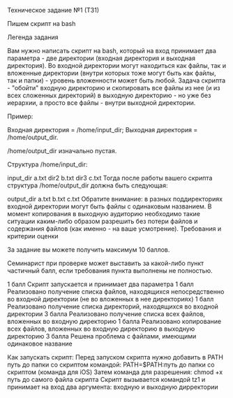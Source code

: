 Техническое задание №1 (ТЗ1)

Пишем скрипт на bash

Легенда задания

Вам нужно написать скрипт на bash, который на вход принимает два параметра - две директории (входная директория и выходная директория). Во входной директории могут находиться как файлы, так и вложенные директории (внутри которых тоже могут быть как файлы, так и папки) - уровень вложенности может быть любой. Задача скрипта - "обойти" входную директорию и скопировать все файлы из нее (и из всех сложенных директорий) в выходную директорию - но уже без иерархии, а просто все файлы - внутри выходной директории.

Пример:

Входная директория = /home/input_dir; Выходная директория = /home/output_dir.

/home/output_dir изначально пустая.

Структура /home/input_dir:

input_dir
	a.txt
	dir2
		b.txt
	dir3
		c.txt
Тогда после работы вашего скрипта структура /home/output_dir должна быть следующая:

output_dir
	a.txt
	b.txt
	c.txt
Обратите внимание: в разных поддиректориях входной директории могут быть файлы с одинаковым названием. В момент копирования в выходную аудиторию необходимо такие ситуации каким-либо образом разрешить без потери файлов и содержания файлов (как именно - на ваше усмотрение).
Требования и критерии оценки

За задание вы можете получить максимум 10 баллов.

Семинарист при проверке может выставить за какой-либо пункт частичный балл, если требования пункта выполнены не полностью.

1 балл Скрипт запускается и принимает два параметра
1 балл Реализовано получение списка файлов, находящихся непосредственно во входной директории (не во вложенных в нее директориях)
1 балл Реализовано получение списка директорий, находящихся во входной директории
3 балла Реализовано получение списка всех файлов, вложенных во входную директорию
1 балла Реализовано копирование всех файлов, вложенных во входную директорию в выходную директорию
3 балла Решена проблема с файлами, имеющими одинаковое название

Как запускать скрипт:
	Перед запуском скрипта нужно добавить в PATH путь до папки со скриптом командой:
	PATH=$PATH:путь до папки со скриптом (команда для iOS)
	Затем команда для разрешения:
	chmod +x путь до самого файла скрипта
Скрипт вызывается командой tz1 и принимает на вход два аргумента: входную и выходную дирректории
